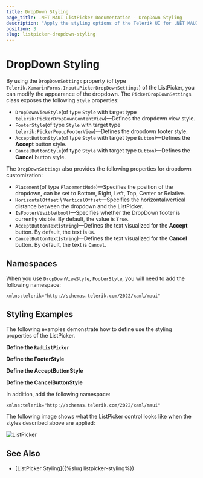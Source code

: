 ```yaml
---
title: DropDown Styling
page_title: .NET MAUI ListPicker Documentation - DropDown Styling
description: "Apply the styling options of the Telerik UI for .NET MAUI ListPicker DropDown"
position: 3
slug: listpicker-dropdown-styling
---
```


# DropDown Styling

By using the `DropDownSettings` property (of type `Telerik.XamarinForms.Input.PickerDropDownSettings`) of the ListPicker, you can modify the appearance of the dropdown. The `PickerDropDownSettings` class exposes the following `Style` properties:

* `DropDownViewStyle`(of type `Style` with target type `telerik:PickerDropDownContentView`)&mdash;Defines the dropdown view style.
* `FooterStyle`(of type `Style` with target type `telerik:PickerPopupFooterView`)&mdash;Defines the dropdown footer style.
* `AcceptButtonStyle`(of type `Style` with target type `Button`)&mdash;Defines the **Accept** button style.
* `CancelButtonStyle`(of type `Style` with target type `Button`)&mdash;Defines the **Cancel** button style.

The `DropDownSettings` also provides the following properties for dropdown customization:

* `Placement`(of type `PlacementMode`)&mdash;Specifies the position of the dropdown, can be set to Bottom, Right, Left, Top, Center or Relative.
* `HorizontalOffset` \ `VerticalOffset`&mdash;Specifies the horizontal\vertical distance between the dropdown and the ListPicker.
* `IsFooterVisible`(`bool`)&mdash;Specifies whether the DropDown footer is currently visible. By default, the value is `True`.
* `AcceptButtonText`(`string`)&mdash;Defines the text visualized for the **Accept** button. By default, the text is `OK`.
* `CancelButtonText`(`string`)&mdash;Defines the text visualized for the **Cancel** button. By default, the text is `Cancel`.

## Namespaces

When you use `DropDownViewStyle`, `FooterStyle`, you will need to add the following namespace:

```XAML
xmlns:telerik="http://schemas.telerik.com/2022/xaml/maui"
```

## Styling Examples

The following examples demonstrate how to define use the styling properties of the ListPicker.

**Define the `RadListPicker`**

<snippet id='listpicker-features-styling' />

**Define the FooterStyle**

<snippet id='listpicker-style-footer-style' />

**Define the AcceptButtonStyle**

<snippet id='listpicker-style-accept-button-style' />

**Define the CancelButtonStyle**

<snippet id='listpicker-style-cancel-button-style' />


In addition, add the following namespace:

 ```XAML
xmlns:telerik="http://schemas.telerik.com/2022/xaml/maui"                      
 ```

The following image shows what the ListPicker control looks like when the styles described above are applied:

![ListPicker](../images/datepicker_style.png)

## See Also

- [ListPicker Styling]({%slug listpicker-styling%})

